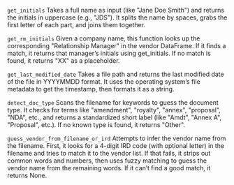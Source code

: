 `get_initials`
Takes a full name as input (like "Jane Doe Smith") and returns the initials in uppercase (e.g., "JDS"). 
It splits the name by spaces, grabs the first letter of each part, and joins them together.

`get_rm_initials`
Given a company name, this function looks up the corresponding "Relationship Manager" in the vendor DataFrame. 
If it finds a match, it returns that manager’s initials using get_initials. If no match is found, it returns "XX" as a placeholder. 

`get_last_modified_date`
Takes a file path and returns the last modified date of the file in YYYYMMDD format.
It uses the operating system’s file metadata to get the timestamp, then formats it as a string.

`detect_doc_type`
Scans the filename for keywords to guess the document type. 
It checks for terms like "amendment", "royalty", "annex", "proposal", "NDA", etc., and returns a standardized short label (like "Amdt", "Annex A", "Proposal", etc.). 
If no known type is found, it returns "Other".

`guess_vendor_from_filename_or_ird`
Attempts to infer the vendor name from the filename. First, it looks for a 4-digit IRD code (with optional letter) in the filename and tries to match it to the vendor list. 
If that fails, it strips out common words and numbers, then uses fuzzy matching to guess the vendor name from the remaining words. If it can’t find a good match, it returns None.
